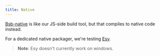 ```yaml
---
title: Native
---
```


[Bsb-native](https://github.com/bsansouci/bucklescript) is like our JS-side build tool, but that compiles to native code instead.

For a dedicated native packager, we're testing [Esy](https://esy.sh).

> **Note**: Esy doesn't currently work on windows.
